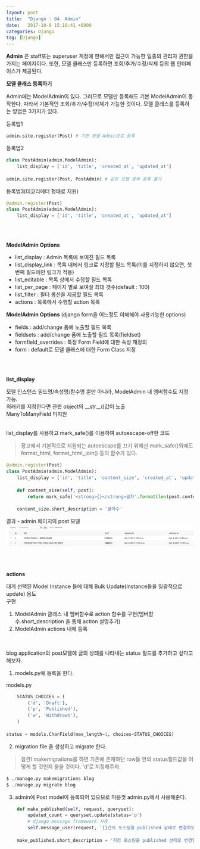 ```yaml
---
layout: post
title:  "Django : 04. Admin"
date:   2017-10-9 15:10:41 +0900
categories: Django
tag: [Django]
---
```


**Admin** 은 staff또는 superuser 계정에 한해서만 접근이 가능한 일종의 관리자 권한을 가지는 페이지이다. 또한, 모델 클래스만 등록하면 조회/추가/수정/삭제 등의 웹 인터페이스가 제공된다. 

**모델 클래스 등록하기**

Admin에는 ModelAdmin이 있다. 그러므로 모델만 등록해도 기본 ModelAdmin이 동작한다. 따라서 기본적인 조회/추가/수정/삭제가 가능한 것이다.
모델 클래스를 등록하는 방법은 3가지가 있다.

등록법1

```python
admin.site.register(Post) # 기본 모델 Admin으로 등록
```

등록법2

```	python
class PostAdmin(admin.ModelAdmin):
    list_display = ['id', 'title', 'created_at', 'updated_at']

admin.site.register(Post, PostAdmin) # 같은 모델 중복 등록 불가
```
등록법3(데코리에터 형태로 지원)

```python
@admin.register(Post)
class PostAdmin(admin.ModelAdmin):
    list_display = ['id', 'title', 'created_at', 'updated_at']
```

<br><br>

**ModelAdmin Options**

- list_display : Admin 목록에 보여진 필드 목록
- list_display_link : 목록 내에서 링크로 지정할 필드 목록(이를 지정하지 않으면, 첫번째 필드에만 링크가 적용)
- list_editable : 목록 상에서 수정할 필드 목록
- list_per_page : 페이지 별로 보여질 최대 갯수(default : 100)
- list_filter : 필터 옵션을 제공할 필드 목록
- actions : 목록에서 수행할 action 목록

**ModelAdmin Options** (django form을 어느정도 이해해야 사용가능한 options)

- fields : add/change 폼에 노출할 필드 목록
- fieldsets : add/change 폼에 노출할 필드 목록(fieldset)
- formfield_overrides : 특정 Form Field에 대한 속성 재정의
- form : default로 모델 클래스에 대한 Form Class 지정 


<br><br>

**list_display**

모델 인스턴스 필드명/속성명/함수명 뿐만 아니라, ModelAdmin 내 멤버함수도 지정 가능.<br>
외래키를 지정한다면 관련 object의 \_\_str\_\_()값이 노출<br>
ManyToManyField 미지원<br><br>

list\_display를 사용하고 mark\_safe()를 이용하여 autoescape-off한 코드<br>
> 장고에서 기본적으로 지원되는 autoescape를 끄기 위해선 mark\_safe()외에도 format\_html, format\_html\_join() 등의 함수가 있다.

```python
@admin.register(Post)
class PostAdmin(admin.ModelAdmin):
    list_display = ['id', 'title', 'content_size', 'created_at', 'updated_at']

    def content_size(self, post):
        return mark_safe('<strong>{}</strong>글자'.format(len(post.content)))

    content_size.short_description = '글자수'
```

결과 - admin 페이지의 post 모델
![distinct](../assets/media/images/django-004/list_display.png)

<br><br>

**actions**

대게 선택된 Model Instance 들에 대해 Bulk Update(Instance들을 일괄적으로 update) 용도<br>
구현
1. ModelAdmin 클래스 내 멤버함수로 action 함수를 구현(멤버함수.short_description 을 통해 action 설명추가)
2. ModelAdmin actions 내에 등록

<br>

blog application의 post모델에 글의 상태를 나타내는 status 필드를 추가하고 싶다고 해보자.

1. models.py에 등록을 한다.

models.py

```python
    STATUS_CHOICES = (
        ('d', 'Draft'),
        ('p', 'Published'),
        ('w', 'Withdrawn'),
    )
    
status = models.CharField(max_length=1, choices=STATUS_CHOICES)
```

2. migration file 을 생성하고 migrate 한다.

> 잠깐! makemigrations를 하면 기존에 존재하던 row들 안의 status필드값을 어떻게 할 것인지 물을 것이다. 'd'로 지정해주자.

```python
$ ./manage.py makemigrations blog
$ ./manage.py migrate blog
``` 

3. admin에 Post model이 등록되어 있으므로 마음껏 admin.py에서 사용해준다.

```python
    def make_published(self, request, queryset):
        updated_count = queryset.update(status='p')
        # django message framework 사용
        self.message_user(request, '{}건의 포스팅을 published 상태로 변경하였습니다.'.format(updated_count))
        
	make_published.short_description = '지정 포스팅을 published 상태로 변경합니다'
```

